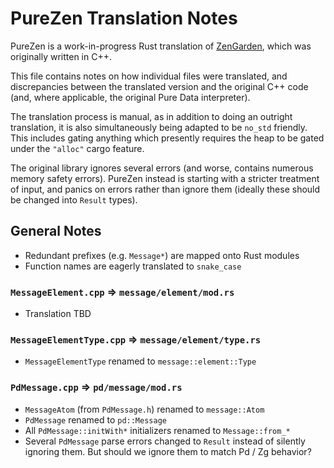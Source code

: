 # PureZen Translation Notes

PureZen is a work-in-progress Rust translation of [ZenGarden], which was
originally written in C++.

This file contains notes on how individual files were translated, and
discrepancies between the translated version and the original C++ code (and,
where applicable, the original Pure Data interpreter).

The translation process is manual, as in addition to doing an outright
translation, it is also simultaneously being adapted to be `no_std` friendly.
This includes gating anything which presently requires the heap to be gated
under the `"alloc"` cargo feature.

The original library ignores several errors (and worse, contains numerous memory
safety errors). PureZen instead is starting with a stricter treatment of input,
and panics on errors rather than ignore them (ideally these should be changed
into `Result` types).

## General Notes

- Redundant prefixes (e.g. `Message*`) are mapped onto Rust modules
- Function names are eagerly translated to `snake_case`

### `MessageElement.cpp` => `message/element/mod.rs`

- Translation TBD

### `MessageElementType.cpp` => `message/element/type.rs`

- `MessageElementType` renamed to `message::element::Type`

### `PdMessage.cpp` => `pd/message/mod.rs`

- `MessageAtom` (from `PdMessage.h`) renamed to `message::Atom`
- `PdMessage` renamed to `pd::Message`
- All `PdMessage::initWith*` initializers renamed to `Message::from_*`
- Several `PdMessage` parse errors changed to `Result` instead of silently
  ignoring them. But should we ignore them to match Pd / Zg behavior?

[ZenGarden]: https://github.com/mhroth/ZenGarden
